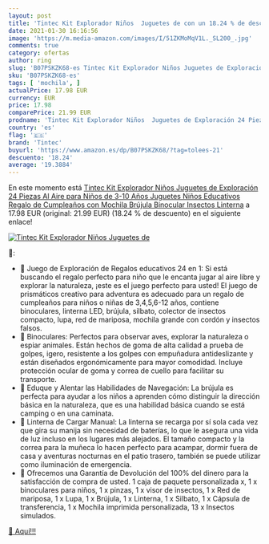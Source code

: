 ```yaml
---
layout: post
title: 'Tintec Kit Explorador Niños  Juguetes de con un 18.24 % de descuento'
date: 2021-01-30 16:16:56
image: 'https://m.media-amazon.com/images/I/51ZKMoMqV1L._SL200_.jpg'
comments: true
category: ofertas
author: ring
slug: 'B07PSKZK68-es Tintec Kit Explorador Niños Juguetes de Exploración 24...'
sku: 'B07PSKZK68-es'
tags: [ 'mochila', ]
actualPrice: 17.98 EUR
currency: EUR
price: 17.98
comparePrice: 21.99 EUR
prodname: 'Tintec Kit Explorador Niños  Juguetes de Exploración 24 Piezas Al Aire para Niños de 3-10 Años  Juguetes Niños Educativos Regalo de Cumpleaños con Mochila Brújula Binocular Insectos Linterna'
country: 'es'
flag: '🇪🇸'
brand: 'Tintec'
buyurl: 'https://www.amazon.es/dp/B07PSKZK68/?tag=tolees-21'
descuento: '18.24'
average: '19.3884'
---
```


En este momento está [Tintec Kit Explorador Niños  Juguetes de Exploración 24 Piezas Al Aire para Niños de 3-10 Años  Juguetes Niños Educativos Regalo de Cumpleaños con Mochila Brújula Binocular Insectos Linterna](https://www.amazon.es/dp/B07PSKZK68/?tag=tolees-21) a 17.98 EUR (original: 21.99 EUR) (18.24 %  de descuento) en el siguiente enlace!

[![Tintec Kit Explorador Niños  Juguetes de](https://m.media-amazon.com/images/I/51ZKMoMqV1L._SL200_.jpg)](https://www.amazon.es/dp/B07PSKZK68/?tag=tolees-21)

🔎:

- 🎁 Juego de Exploración de Regalos educativos 24 en 1: Si está buscando el regalo perfecto para niño que le encanta jugar al aire libre y explorar la naturaleza, ¡este es el juego perfecto para usted! El juego de prismáticos creativo para adventura es adecuado para un regalo de cumpleaños para niños o niñas de 3,4,5,6-12 años, contiene binoculares, linterna LED, brújula, silbato, colector de insectos compacto, lupa, red de mariposa, mochila grande con cordón y insectos falsos.
- 🦨 Binoculares: Perfectos para observar aves, explorar la naturaleza o espiar animales. Están hechos de goma de alta calidad a prueba de golpes, igero, resistente a los golpes con empuñadura antideslizante y están diseñados ergonómicamente para mayor comodidad. Incluye protección ocular de goma y correa de cuello para facilitar su transporte.
- 🦋 Eduque y Alentar las Habilidades de Navegación: La brújula es perfecta para ayudar a los niños a aprenden cómo distinguir la dirección básica en la naturaleza, que es una habilidad básica cuando se está camping o en una caminata.
- 🔦 Linterna de Cargar Manual: La linterna se recarga por sí sola cada vez que gira su manija sin necesidad de baterías, lo que le asegura una vida de luz incluso en los lugares más alejados. El tamaño compacto y la correa para la muñeca lo hacen perfecto para acampar, dormir fuera de casa y aventuras nocturnas en el patio trasero, también se puede utilizar como iluminación de emergencia.
- 🌼 Ofrecemos una Garantía de Devolución del 100% del dinero para la satisfacción de compra de usted. 1 caja de paquete personalizada x, 1 x binoculares para niños, 1 x pinzas, 1 x visor de insectos, 1 x Red de mariposa, 1 x Lupa, 1 x Brújula, 1 x Linterna, 1 x Silbato, 1 x Cápsula de transferencia, 1 x Mochila imprimida personalizada, 13 x Insectos simulados.

[🛒 Aquí!!!](https://www.amazon.es/dp/B07PSKZK68/?tag=tolees-21)
